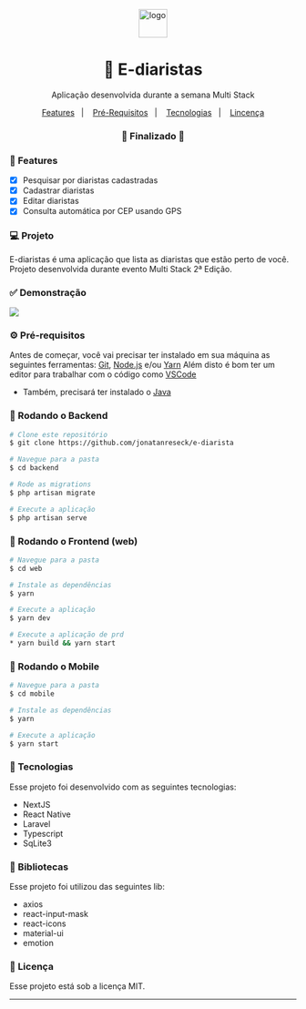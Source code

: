 <p align="center">
  <img src="https://github.com/jonatanreseck/e-diarista/resources/logo.svg" alt="logo" height="50"/>
</p>

<h1 align="center">
    🚀 E-diaristas
</h1>

<p align="center">Aplicação desenvolvida durante a semana Multi Stack</p>

<p align="center">
  <a href="#-features">Features</a>&nbsp;&nbsp;&nbsp;|&nbsp;&nbsp;&nbsp;
  <a href="#-pré-requisitos">Pré-Requisitos</a>&nbsp;&nbsp;&nbsp;|&nbsp;&nbsp;&nbsp;
  <a href="#-tecnologias">Tecnologias</a>&nbsp;&nbsp;&nbsp;|&nbsp;&nbsp;&nbsp;
  <a href="#-licença">Lincença</a>
</p>

<h3 align="center"> 
🚧  Finalizado  🚧
</h3>

### 📎 Features

- [x] Pesquisar por diaristas cadastradas
- [x] Cadastrar diaristas
- [x] Editar diaristas
- [x] Consulta automática por CEP usando GPS

### 💻 Projeto

E-diaristas é uma aplicação que lista as diaristas que estão perto de você. Projeto desenvolvida durante evento Multi Stack 2ª Edição.

### ✅ Demonstração

<img src="https://github.com/jonatanreseck/e-diarista/resources/app.png" />

### ⚙ Pré-requisitos

Antes de começar, você vai precisar ter instalado em sua máquina as seguintes ferramentas:
[Git](https://git-scm.com), [Node.js](https://nodejs.org/en/) e/ou [Yarn](https://https://yarnpkg.com/)
Além disto é bom ter um editor para trabalhar com o código como [VSCode](https://code.visualstudio.com/)

- Também, precisará ter instalado o [Java](https://openjdk.java.net/install/)

### 📙 Rodando o Backend

```bash
# Clone este repositório
$ git clone https://github.com/jonatanreseck/e-diarista

# Navegue para a pasta
$ cd backend

# Rode as migrations
$ php artisan migrate

# Execute a aplicação
$ php artisan serve
```

### 📗 Rodando o Frontend (web)

```bash
# Navegue para a pasta
$ cd web

# Instale as dependências
$ yarn

# Execute a aplicação
$ yarn dev

# Execute a aplicação de prd
* yarn build && yarn start
```

### 📘 Rodando o Mobile

```bash
# Navegue para a pasta
$ cd mobile

# Instale as dependências
$ yarn

# Execute a aplicação
$ yarn start
```

### 🚀 Tecnologias

Esse projeto foi desenvolvido com as seguintes tecnologias:

- NextJS
- React Native
- Laravel
- Typescript
- SqLite3

### 📕 Bibliotecas

Esse projeto foi utilizou das seguintes lib:

- axios
- react-input-mask
- react-icons
- material-ui
- emotion

### 📝 Licença

Esse projeto está sob a licença MIT.

<hr/>
